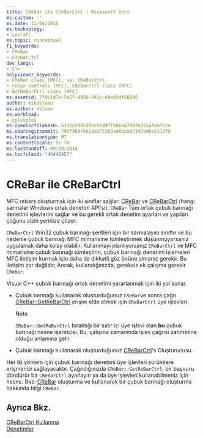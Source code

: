 ```yaml
---
title: CReBar ile CReBarCtrl | Microsoft Docs
ms.custom: ''
ms.date: 11/04/2016
ms.technology:
- cpp-mfc
ms.topic: conceptual
f1_keywords:
- CReBar
- CReBarCtrl
dev_langs:
- C++
helpviewer_keywords:
- CReBar class [MFC], vs. CReBarCtrl
- rebar controls [MFC], CReBarCtrl class [MFC]
- GetReBarCtrl class [MFC]
ms.assetid: 7f9c1d7e-5d5f-4956-843c-69ed3df688d0
author: mikeblome
ms.author: mblome
ms.workload:
- cplusplus
ms.openlocfilehash: 6133e298cd0bc5b497fbbba47982a755afeefb2e
ms.sourcegitcommit: 799f9b976623a375203ad8b2ad5147bd6a2212f0
ms.translationtype: MT
ms.contentlocale: tr-TR
ms.lasthandoff: 09/19/2018
ms.locfileid: "46442857"
---
```

# <a name="crebar-vs-crebarctrl"></a>CReBar ile CReBarCtrl

MFC rebars oluşturmak için iki sınıflar sağlar: [CReBar](../mfc/reference/crebar-class.md) ve [CReBarCtrl](../mfc/reference/crebarctrl-class.md) (hangi sarmalar Windows ortak denetim API'si). `CReBar` Tüm ortak çubuk barınağı denetimi işlevlerini sağlar ve bu gerekli ortak denetim ayarları ve yapıları çoğunu sizin yerinize çözer.

`CReBarCtrl` Win32 çubuk barınağı şeritleri için bir sarmalayıcı sınıftır ve bu nedenle çubuk barınağı MFC mimarisine tümleştirmek düşünmüyorsanız uygulamak daha kolay olabilir. Kullanmayı planlıyorsanız `CReBarCtrl` ve MFC mimarisine çubuk barınağı tümleştirin, çubuk barınağı denetimi işlemeleri MFC iletişim kurmak için daha da dikkatli göz önüne almanız gerekir. Bu iletişim zor değildir; Ancak, kullandığınızda, gereksiz ek çalışma gerekir `CReBar`.

Visual C++ çubuk barınağı ortak denetimi yararlanmak için iki yol sunar.

- Çubuk barınağı kullanarak oluşturduğunuz `CReBar`ve sonra çağrı [CReBar::GetReBarCtrl](../mfc/reference/crebar-class.md#getrebarctrl) erişim elde etmek için `CReBarCtrl` üye işlevleri.

    > [!NOTE]
    >  `CReBar::GetReBarCtrl` bıraktığı bir satır içi üye işlevi olan **bu** çubuk barınağı nesne işaretçisi. Bu, çalışma zamanında işlev çağrısı zahmetine olduğu anlamına gelir.

- Çubuk barınağı kullanarak oluşturduğunuz [CReBarCtrl](../mfc/reference/crebarctrl-class.md)'s Oluşturucusu.

Her iki yöntem için çubuk barınağı denetimi üye işlevleri sürümlere erişmenizi sağlayacaktır. Çağırdığınızda `CReBar::GetReBarCtrl`, bir başvuru döndürür bir `CReBarCtrl` ayarlayın ya da üye işlevleri kullanabilmeniz için nesne. Bkz: [CReBar](../mfc/reference/crebar-class.md) oluşturma ve kullanarak bir çubuk barınağı oluşturma hakkında bilgi `CReBar`.

## <a name="see-also"></a>Ayrıca Bkz.

[CReBarCtrl Kullanma](../mfc/using-crebarctrl.md)<br/>
[Denetimler](../mfc/controls-mfc.md)

